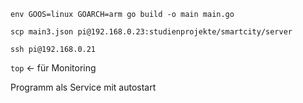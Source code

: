 `env GOOS=linux GOARCH=arm go build -o main main.go`

`scp main3.json pi@192.168.0.23:studienprojekte/smartcity/server`

`ssh pi@192.168.0.21`

`top` <- für Monitoring

Programm als Service mit autostart
